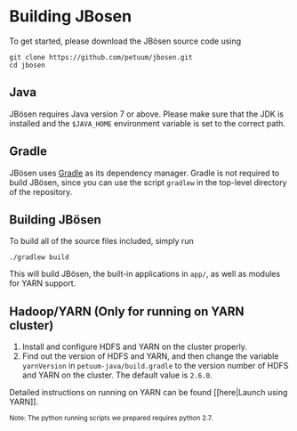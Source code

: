 # Building JBosen

To get started, please download the JBösen source code using
```
git clone https://github.com/petuum/jbosen.git
cd jbosen
```

## Java
JBösen requires Java version 7 or above. Please make sure that the JDK is installed and the `$JAVA_HOME` environment variable is set to the correct path.

## Gradle
JBösen uses [Gradle](http://gradle.org) as its dependency manager. Gradle is not required to build JBösen, since you can use the script `gradlew` in the top-level directory of the repository.

## Building JBösen

To build all of the source files included, simply run
```
./gradlew build
```
This will build JBösen, the built-in applications in `app/`, as well as modules for YARN support.

## Hadoop/YARN (Only for running on YARN cluster)
1. Install and configure HDFS and YARN on the cluster properly.
2. Find out the version of HDFS and YARN, and then change the variable `yarnVersion` in `petuum-java/build.gradle` to the version number of HDFS and YARN on the cluster. The default value is `2.6.0`.

Detailed instructions on running on YARN can be found [[here|Launch using YARN]].

<sub> Note: The python running scripts we prepared requires python 2.7. </sub>
